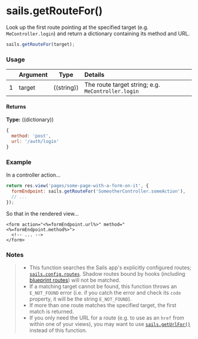 # sails.getRouteFor()

Look up the first route pointing at the specified target (e.g. `MeController.login`) and return a dictionary containing its method and URL.



```javascript
sails.getRouteFor(target);
```


### Usage


|   |       Argument             | Type                | Details
|---|--------------------------- | ------------------- |:-----------
| 1 |      target                | ((string))          | The route target string; e.g. `MeController.login`


#### Returns

**Type:** ((dictionary))

```javascript
{
  method: 'post',
  url: '/auth/login'
}
```



### Example

In a controller action...
```javascript
return res.view('pages/some-page-with-a-form-on-it', {
  formEndpoint: sails.getRouteFor('SomeotherController.someAction'),
  // ...
});
```

So that in the rendered view...
```ejs
<form action="<%=formEndpoint.url%>" method="<%=formEndpoint.method%>">
  <!-- ... -->
</form>
```

### Notes
> - This function searches the Sails app's explicitly configured routes; [`sails.config.routes`](http://sailsjs.com/documentation/reference/configuration/sails-config-routes).  Shadow routes bound by hooks (including [blueprint routes](http://sailsjs.com/documentation/reference/blueprint-api#?blueprint-routes)) will not be matched.
> - If a matching target cannot be found, this function throws an `E_NOT_FOUND` error (i.e. if you catch the error and check its `code` property, it will be the string `E_NOT_FOUND`).
> - If more than one route matches the specified target, the first match is returned.
> - If you only need the URL for a route (e.g. to use as an `href` from within one of your views), you may want to use [`sails.getUrlFor()`](http://sailsjs.com/documentation/reference/application/sails-get-url-for) instead of this function.

<docmeta name="displayName" value="sails.getRouteFor()">
<docmeta name="pageType" value="method">

